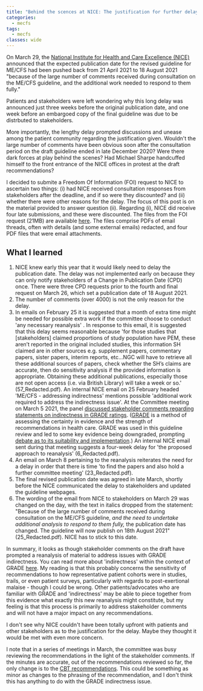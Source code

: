 ```yaml
---
title: "Behind the scences at NICE: The justification for further delay to the ME/CFS guideline publication date"
categories:
  - mecfs
tags:
  - mecfs
classes: wide
---
```


On March 29, the [National Institute for Health and Care Excellence (NICE)](https://www.nice.org.uk/) announced that the expected publication date for the revised guideline for ME/CFS had been pushed back from 21 April 2021 to 18 August 2021 "because of the large number of comments received during consultation on the ME/CFS guideline, and the additional work needed to respond to them fully."

Patients and stakeholders were left wondering why this long delay was announced just three weeks before the original publication date, and one week before an embargoed copy of the final guideline was due to be distrbuted to stakeholders.

More importantly, the lengthy delay prompted discussions and unease among the patient community regarding the justification given. Wouldn't the large number of comments have been obvious soon after the consultation period on the draft guideline ended in late December 2020? Were there dark forces at play behind the scenes? Had Michael Sharpe handcuffed himself to the front entrance of the NICE offices in protest at the draft recommendations?

I decided to submite a Freedom Of Information (FOI) request to NICE to ascertain two things: (i) had NICE received consultation responses from stakeholders after the deadline, and if so were they discounted? and (ii) whether there were other reasons for the delay. The focus of this post is on the material provided to answer question (ii). Regarding (i), NICE did receive four late submissions, and these were discounted. The files from the FOI request (21MB) are available [here](https://www.dropbox.com/s/xendfhx6vu9v34e/FOI_March29_NICEdelay.zip?dl=0). The files comprise PDFs of email threads, often with details (and some external emails) redacted, and four PDF files that were email attachments.

## What I learned
1. NICE knew early this year that it would likely need to delay the publication date. The delay was not implemented early on because they can only notify stakeholders of a Change in Publication Date (CPD) once. There were three CPD requests prior to the fourth and final request on March 26, which set a publication date of 18 August 2021.
2. The number of comments (over 4000) is not the only reason for the delay.
3. In emails on February 25 it is suggested that a month of extra time might be needed for possible extra work if the committee choose to conduct 'any necessary reanalysis' . In response to this email, it is suggested that this delay seems reasonable because 'for those studies that [stakeholders] claimed proportions of study population have PEM, these aren’t reported in the original included studies, this information SH claimed are in other sources e.g. supplement papers, commentary papers, sister papers, interim reports, etc...NGC will have to retrieve all these additional sources of papers, check whether the SH’s claims are accurate, then do sensitivity analysis if the provided information is appropriate. Obtaining these additional publications, especially those are not open access (i.e. via British Library) will take a week or so.' (57_Redacted.pdf). An internal NICE email on 25 February headed 'ME/CFS - addressing indirectness' mentions possible 'additional work required to address the indirectness issue'. At the Committee meeting on March 5 2021, the panel [discussed stakeholder comments regarding statements on indirectness in GRADE ratings](https://www.nice.org.uk/guidance/gid-ng10091/documents/minutes-22). ([GRADE](https://www.gradeworkinggroup.org/) is a method of assessing the certainty in evidence and the strength of recommendations in health care. GRADE was used in this guideline review and led to some key evidence being downgraded, prompting [debate as to its suitability and implementation](https://www.bmj.com/content/371/bmj.m4774).) An internal NICE email sent during that meeting suggests a four-week delay for 'the proposed approach to reanalysis' (6_Redacted.pdf).
4. An email on March 8 pertaining to the reanalysis reiterates the need for a delay in order that there is time 'to find the papers and also hold a further committee meeting' (23_Redacted.pdf).
5. The final revised publication date was agreed in late March, shortly before the NICE communicated the delay to stakeholders and updated the guideline webpages.
6. The wording of the email from NICE to stakeholders on March 29 was changed on the day, with the text in italics dropped from the statement: "Because of the large number of comments received during consultation on the ME/CFS guideline, _and the need to undertake additional analysis to respond to them fully,_ the publication date has changed. The guideline will now publish on 18th August 2021" (25_Redacted.pdf). NICE has to stick to this date.

In summary, it looks as though stakeholder comments on the draft have prompted a reanalysis of material to address issues with GRADE indirectness. You can read more about 'indirectness' within the context of GRADE [here](https://gdt.gradepro.org/app/handbook/handbook.html#h.w6r7mtvq3mjz). My reading is that this probably concerns the sensitivity of recommendations to how representative patient cohorts were in studies, trails, or even patient surveys, particularly with regards to post-exertional malaise - though I could be wrong. Other patients/advocates who are familiar with GRADE and 'indirectness' may be able to piece together from this evidence what exactly this new reanalysis might constitute, but my feeling is that this process is primarily to address stakeholder comments and will not have a major impact on any recommendations.

I don't see why NICE couldn't have been totally upfront with patients and other stakeholders as to the justification for the delay. Maybe they thought it would be met with even more concern.

I note that in a series of meetings in March, the committee was busy reviewing the recommendations in the light of the stakeholder comments. If the minutes are accurate, out of the recommendations reviewed so far, the only change is to the [CBT recommendations](https://www.nice.org.uk/guidance/gid-ng10091/documents/minutes-23). This could be something as minor as changes to the phrasing of the recommendation, and I don't think this has anything to do with the GRADE indirectness issue.

